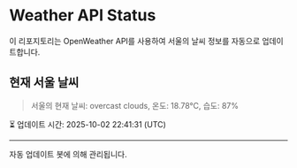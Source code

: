 
# Weather API Status

이 리포지토리는 OpenWeather API를 사용하여 서울의 날씨 정보를 자동으로 업데이트합니다.

## 현재 서울 날씨
> 서울의 현재 날씨: overcast clouds, 온도: 18.78°C, 습도: 87%

⏳ 업데이트 시간: 2025-10-02 22:41:31 (UTC)

---
자동 업데이트 봇에 의해 관리됩니다.
